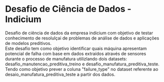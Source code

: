 # Desafio de Ciência de Dados - Indicium
<div>Desafio de ciência de dados da empresa indicium com objetivo de testar conhecimento de resolulçai de problemas de análise de dados e aplicações de modelos preditivos.
<br>
Este desafio tem como objetivo identificar quais máquina apresentam potencial de falha com base em dados extraídos através de sensores durante o processo de manufatura utilizlando dois datasets: desafio_manutencao_preditiva_treino e desafio_manufatura_preditiva_teste. Tendo como objetivo prever a coluna "failure_type" no dataset referente ao desaio_manufatura_preditiva_teste a partir dos dados.
</div>
